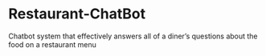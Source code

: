 # Restaurant-ChatBot

Chatbot system that effectively answers all of a diner’s questions about the food on a restaurant menu
